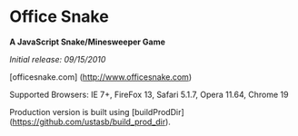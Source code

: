 # Office Snake
**A JavaScript Snake/Minesweeper Game**

*Initial release: 09/15/2010*

[officesnake.com] (http://www.officesnake.com)

Supported Browsers: IE 7+, FireFox 13, Safari 5.1.7, Opera 11.64, Chrome 19

Production version is built using [buildProdDir] (https://github.com/ustasb/build_prod_dir).
